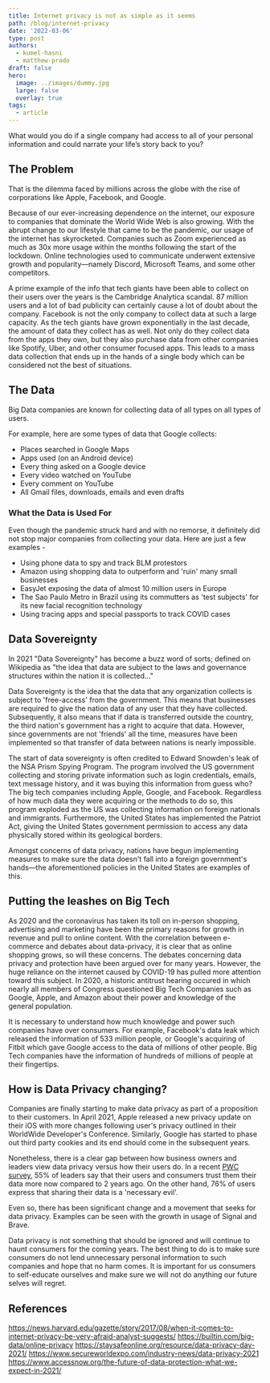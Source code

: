 ```yaml
---
title: Internet privacy is not as simple as it seems
path: /blog/internet-privacy
date: '2022-03-06'
type: post
authors:
  - kumel-hasni
  - matthew-prado
draft: false
hero:
  image: ../images/dummy.jpg
  large: false
  overlay: true
tags:
  - article
---
```

What would you do if a single company had access to all of your personal information and could narrate your life’s story back to you?

## **The Problem** ##

That is the dilemma faced by millions across the globe with the rise of corporations like Apple, Facebook, and Google. 

Because of our ever-increasing dependence on the internet, our exposure to companies that dominate the World Wide Web is also growing. With the abrupt change to our lifestyle that came to be the pandemic, our usage of the internet has skyrocketed. Companies such as Zoom experienced as much as 30x more usage within the months following the start of the lockdown. Online technologies used to communicate underwent extensive growth and popularity—namely Discord, Microsoft Teams, and some other competitors. 

A prime example of the info that tech giants have been able to collect on their users over the years is the Cambridge Analytica scandal. 87 million users and a lot of bad publicity can certainly cause a lot of doubt about the company. Facebook is not the only company to collect data at such a large capacity. As the tech giants have grown exponentially in the last decade, the amount of data they collect has as well. Not only do they collect data from the apps they own, but they also purchase data from other companies like Spotify, Uber, and other consumer focused apps. This leads to a mass data collection that ends up in the hands of a single body which can be considered not the best of situations.

## **The Data** ##

Big Data companies are known for collecting data of all types on all types of users.


For example, here are some types of data that Google collects:
* Places searched in Google Maps
* Apps used (on an Android device)
* Every thing asked on a Google device
* Every video watched on YouTube
* Every comment on YouTube
* All Gmail files, downloads, emails and even drafts

### What the Data is Used For ###

Even though the pandemic struck hard and with no remorse, it definitely did not stop major companies from collecting your data. Here are just a few examples - 

* Using phone data to spy and track BLM protestors
* Amazon using shopping data to outperform and 'ruin' many small businesses
* EasyJet exposing the data of almost 10 million users in Europe
* The Sao Paulo Metro in Brazil using its commutters as 'test subjects' for its new facial recognition technology
* Using tracing apps and special passports to track COVID cases

## Data Sovereignty ##
  In 2021 "Data Sovereignty" has become a buzz word of sorts; defined on Wikipedia as "the idea that data are subject to the laws and governance structures within the nation it is collected..."
  
  Data Sovereignty is the idea that the data that any organization collects is subject to 'free-access' from the government. This means that businesses are required to give the nation data of any user that they have collected. Subsequently, it also means that if data is transferred outside the country, the third nation's government has a right to acquire that data. However, since governments are not 'friends' all the time, measures have been implemented so that transfer of data between nations is nearly impossible. 
  
  The start of data sovereignty is often credited to Edward Snowden's leak of the NSA Prism Spying Program. The program involved the US government collecting and storing private information such as login credentials, emails, text message history, and it was buying this information from guess who? The big tech companies including Apple, Google, and Facebook. Regardless of how much data they were acquiring or the methods to do so, this program exploded as the US was collecting information on foreign nationals and immigrants. Furthermore, the United States has implemented the Patriot Act, giving the United States government permission to access any data physically stored within its geological borders. 
  
  Amongst concerns of data privacy, nations have begun implementing measures to make sure the data doesn't fall into a foreign government's hands—the aforementioned policies in the United States are examples of this. 
  
 ## Putting the leashes on Big Tech ##
  As 2020 and the coronavirus has taken its toll on in-person shopping, advertising and marketing have been the primary reasons for growth in revenue and pull to online content. With the correlation between e-commerce and debates about data-privacy, it is clear that as online shopping grows, so will these concerns. The debates concerning data privacy and protection have been argued over for many years. However, the huge reliance on the internet caused by COVID-19 has pulled more attention toward this subject. In 2020, a historic antitrust hearing occured in which nearly all members of Congress questioned Big Tech Companies such as Google, Apple, and Amazon about their power and knowledge of the general population. 
  
  It is necessary to understand how much knowledge and power such companies have over consumers. For example, Facebook's data leak which released the information of 533 million people, or Google's acquiring of Fitbit which gave Google access to the data of millions of other people. Big Tech companies have the information of hundreds of millions of people at their fingertips.
  
 ## How is Data Privacy changing? ##
  Companies are finally starting to make data privacy as part of a proposition to their customers. In April 2021, Apple released a new privacy update on their iOS with more changes following user's privacy outlined in their WorldWide Developer's Conference. Similarly, Google has started to phase out third party cookies and its end should come in the subsequent years.
  
  Nonetheless, there is a clear gap between how business owners and leaders view data privacy versus how their users do. In a recent <a href= "https://www.pwc.com/us/en/services/consulting/cybersecurity-privacy-forensics/library/defining-data-trust-strategy.html"> PWC survey</a>, 55% of leaders say that their users and consumers trust them their data more now compared to 2 years ago. On the other hand, 76% of users express that sharing their data is a 'necessary evil'. 
  
  Even so, there has been significant change and a movement that seeks for data privacy. Examples can be seen with the growth in usage of Signal and Brave. 
  
  Data privacy is not something that should be ignored and will continue to haunt consumers for the coming years. The best thing to do is to make sure consumers do not lend unnecessary personal information to such companies and hope that no harm comes. It is important for us consumers to self-educate ourselves and make sure we will not do anything our future selves will regret. 

  ## References 
https://news.harvard.edu/gazette/story/2017/08/when-it-comes-to-internet-privacy-be-very-afraid-analyst-suggests/
https://builtin.com/big-data/online-privacy
https://staysafeonline.org/resource/data-privacy-day-2021/
https://www.secureworldexpo.com/industry-news/data-privacy-2021
https://www.accessnow.org/the-future-of-data-protection-what-we-expect-in-2021/